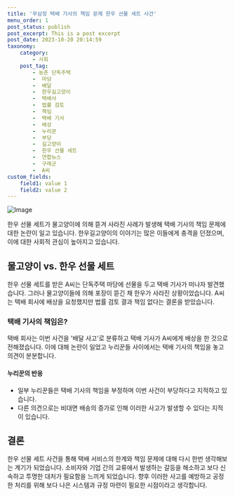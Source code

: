 ```yaml
---
title: '무삼정 택배 기사의 책임 문제 한우 선물 세트 사건'
menu_order: 1
post_status: publish
post_excerpt: This is a post excerpt
post_date: 2023-10-20 20:14:59
taxonomy:
    category:
        - 사회
    post_tag:
        - 농촌 단독주택
        -  마당
        -  배달
        -  한우길고양이
        -  택배사
        -  법률 검토
        -  책임
        -  택배 기사
        -  배상
        -  누리꾼
        -  부당
        -  길고양이
        -  한우 선물 세트
        -  연합뉴스
        -  구례군
        -  A씨
custom_fields:
    field1: value 1
    field2: value 2
---
```


![Image](https://imgnews.pstatic.net/image/469/2024/02/06/0000784187_001_20240206133905307.jpg?type=w647)


한우 선물 세트가 물고양이에 의해 뜯겨 사라진 사례가 발생해 택배 기사의 책임 문제에 대한 논란이 일고 있습니다. 한우길고양이의 이야기는 많은 이들에게 충격을 던졌으며, 이에 대한 사회적 관심이 높아지고 있습니다.

## 물고양이 vs. 한우 선물 세트

한우 선물 세트를 받은 A씨는 단독주택 마당에 선물을 두고 택배 기사가 떠나자 발견했습니다. 그러나 물고양이들에 의해 포장이 뜯긴 채 한우가 사라진 상황이었습니다. A씨는 택배 회사에 배상을 요청했지만 법률 검토 결과 책임 없다는 결론을 받았습니다.

### 택배 기사의 책임은?

택배 회사는 이번 사건을 '배달 사고'로 분류하고 택배 기사가 A씨에게 배상을 한 것으로 전해졌습니다. 이에 대해 논란이 일었고 누리꾼들 사이에서는 택배 기사의 책임을 놓고 의견이 분분합니다.

#### 누리꾼의 반응

- 일부 누리꾼들은 택배 기사의 책임을 부정하며 이번 사건이 부당하다고 지적하고 있습니다.
- 다른 의견으로는 비대면 배송의 증가로 인해 이러한 사고가 발생할 수 있다는 지적이 있습니다.

## 결론

한우 선물 세트 사건을 통해 택배 서비스의 한계와 책임 문제에 대해 다시 한번 생각해보는 계기가 되었습니다. 소비자와 기업 간의 교류에서 발생하는 갈등을 해소하고 보다 신속하고 투명한 대처가 필요함을 느끼게 되었습니다. 향후 이러한 사고를 예방하고 공정한 처리를 위해 보다 나은 시스템과 규정 마련이 필요한 시점이라고 생각합니다.
